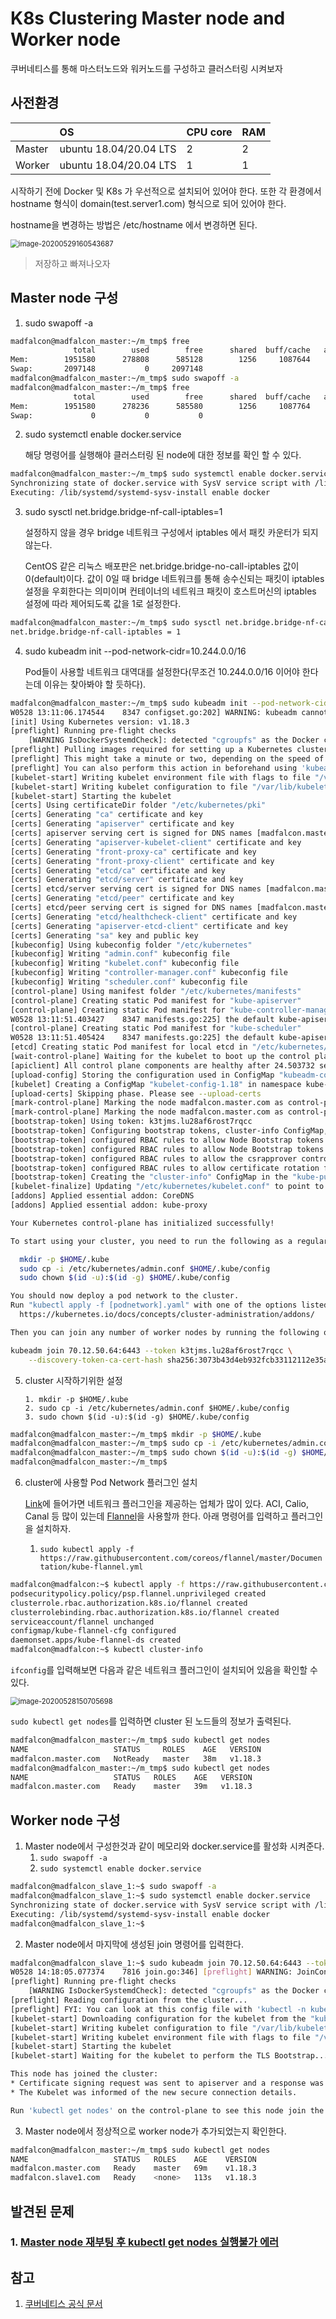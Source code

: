 # K8s Clustering Master node and Worker node

쿠버네티스를 통해 마스터노드와 워커노드를 구성하고 클러스터링 시켜보자



## 사전환경

|        | OS                     | CPU core | RAM  |
| ------ | :--------------------- | :------- | :--- |
| Master | ubuntu 18.04/20.04 LTS | 2        | 2    |
| Worker | ubuntu 18.04/20.04 LTS | 1        | 1    |

시작하기 전에 Docker 및 K8s 가 우선적으로 설치되어 있어야 한다. 또한 각 환경에서 hostname 형식이 domain(test.server1.com) 형식으로 되어 있어야 한다.

hostname을 변경하는 방법은 /etc/hostname 에서 변경하면 된다.

<img src="images/Kubernetes_clustering_master_worker/image-20200529160543687.png" alt="image-20200529160543687" style="zoom:80%;" />

> 저장하고 빠져나오자



## Master node 구성

1. sudo swapoff -a

```bash
madfalcon@madfalcon_master:~/m_tmp$ free
              total        used        free      shared  buff/cache   available
Mem:        1951580      278808      585128        1256     1087644     1511800
Swap:       2097148           0     2097148
madfalcon@madfalcon_master:~/m_tmp$ sudo swapoff -a
madfalcon@madfalcon_master:~/m_tmp$ free
              total        used        free      shared  buff/cache   available
Mem:        1951580      278236      585580        1256     1087764     1512388
Swap:             0           0           0
```

2. sudo systemctl enable docker.service

   해당 명령어를 실행해야 클러스터링 된 node에 대한 정보를 확인 할 수 있다.

```bash
madfalcon@madfalcon_master:~/m_tmp$ sudo systemctl enable docker.service
Synchronizing state of docker.service with SysV service script with /lib/systemd/systemd-sysv-install.
Executing: /lib/systemd/systemd-sysv-install enable docker
```

3. sudo sysctl net.bridge.bridge-nf-call-iptables=1

   설정하지 않을 경우 bridge 네트워크 구성에서 iptables 에서 패킷 카운터가 되지 않는다. 

   CentOS 같은 리눅스 배포판은 net.bridge.bridge-no-call-iptables 값이 0(default)이다. 값이 0일 때 bridge 네트워크를 통해 송수신되는 패킷이 iptables 설정을 우회한다는 의미이며 컨테이너의 네트워크 패킷이 호스트머신의 iptables 설정에 따라 제어되도록 값을 1로 설정한다.

```bash
madfalcon@madfalcon_master:~/m_tmp$ sudo sysctl net.bridge.bridge-nf-call-iptables=1
net.bridge.bridge-nf-call-iptables = 1
```

4. sudo kubeadm init --pod-network-cidr=10.244.0.0/16

   Pod들이 사용할 네트워크 대역대를 설정한다(무조건 10.244.0.0/16 이어야 한다는데 이유는 찾아봐야 할 듯하다).

```bash
madfalcon@madfalcon_master:~/m_tmp$ sudo kubeadm init --pod-network-cidr=10.244.0.0/16
W0528 13:11:06.174544    8347 configset.go:202] WARNING: kubeadm cannot validate component configs for API groups [kubelet.config.k8s.io kubeproxy.config.k8s.io]
[init] Using Kubernetes version: v1.18.3
[preflight] Running pre-flight checks
	[WARNING IsDockerSystemdCheck]: detected "cgroupfs" as the Docker cgroup driver. The recommended driver is "systemd". Please follow the guide at https://kubernetes.io/docs/setup/cri/
[preflight] Pulling images required for setting up a Kubernetes cluster
[preflight] This might take a minute or two, depending on the speed of your internet connection
[preflight] You can also perform this action in beforehand using 'kubeadm config images pull'
[kubelet-start] Writing kubelet environment file with flags to file "/var/lib/kubelet/kubeadm-flags.env"
[kubelet-start] Writing kubelet configuration to file "/var/lib/kubelet/config.yaml"
[kubelet-start] Starting the kubelet
[certs] Using certificateDir folder "/etc/kubernetes/pki"
[certs] Generating "ca" certificate and key
[certs] Generating "apiserver" certificate and key
[certs] apiserver serving cert is signed for DNS names [madfalcon.master.com kubernetes kubernetes.default kubernetes.default.svc kubernetes.default.svc.cluster.local] and IPs [10.96.0.1 70.12.50.64]
[certs] Generating "apiserver-kubelet-client" certificate and key
[certs] Generating "front-proxy-ca" certificate and key
[certs] Generating "front-proxy-client" certificate and key
[certs] Generating "etcd/ca" certificate and key
[certs] Generating "etcd/server" certificate and key
[certs] etcd/server serving cert is signed for DNS names [madfalcon.master.com localhost] and IPs [70.12.50.64 127.0.0.1 ::1]
[certs] Generating "etcd/peer" certificate and key
[certs] etcd/peer serving cert is signed for DNS names [madfalcon.master.com localhost] and IPs [70.12.50.64 127.0.0.1 ::1]
[certs] Generating "etcd/healthcheck-client" certificate and key
[certs] Generating "apiserver-etcd-client" certificate and key
[certs] Generating "sa" key and public key
[kubeconfig] Using kubeconfig folder "/etc/kubernetes"
[kubeconfig] Writing "admin.conf" kubeconfig file
[kubeconfig] Writing "kubelet.conf" kubeconfig file
[kubeconfig] Writing "controller-manager.conf" kubeconfig file
[kubeconfig] Writing "scheduler.conf" kubeconfig file
[control-plane] Using manifest folder "/etc/kubernetes/manifests"
[control-plane] Creating static Pod manifest for "kube-apiserver"
[control-plane] Creating static Pod manifest for "kube-controller-manager"
W0528 13:11:51.403427    8347 manifests.go:225] the default kube-apiserver authorization-mode is "Node,RBAC"; using "Node,RBAC"
[control-plane] Creating static Pod manifest for "kube-scheduler"
W0528 13:11:51.405424    8347 manifests.go:225] the default kube-apiserver authorization-mode is "Node,RBAC"; using "Node,RBAC"
[etcd] Creating static Pod manifest for local etcd in "/etc/kubernetes/manifests"
[wait-control-plane] Waiting for the kubelet to boot up the control plane as static Pods from directory "/etc/kubernetes/manifests". This can take up to 4m0s
[apiclient] All control plane components are healthy after 24.503732 seconds
[upload-config] Storing the configuration used in ConfigMap "kubeadm-config" in the "kube-system" Namespace
[kubelet] Creating a ConfigMap "kubelet-config-1.18" in namespace kube-system with the configuration for the kubelets in the cluster
[upload-certs] Skipping phase. Please see --upload-certs
[mark-control-plane] Marking the node madfalcon.master.com as control-plane by adding the label "node-role.kubernetes.io/master=''"
[mark-control-plane] Marking the node madfalcon.master.com as control-plane by adding the taints [node-role.kubernetes.io/master:NoSchedule]
[bootstrap-token] Using token: k3tjms.lu28af6rost7rqcc
[bootstrap-token] Configuring bootstrap tokens, cluster-info ConfigMap, RBAC Roles
[bootstrap-token] configured RBAC rules to allow Node Bootstrap tokens to get nodes
[bootstrap-token] configured RBAC rules to allow Node Bootstrap tokens to post CSRs in order for nodes to get long term certificate credentials
[bootstrap-token] configured RBAC rules to allow the csrapprover controller automatically approve CSRs from a Node Bootstrap Token
[bootstrap-token] configured RBAC rules to allow certificate rotation for all node client certificates in the cluster
[bootstrap-token] Creating the "cluster-info" ConfigMap in the "kube-public" namespace
[kubelet-finalize] Updating "/etc/kubernetes/kubelet.conf" to point to a rotatable kubelet client certificate and key
[addons] Applied essential addon: CoreDNS
[addons] Applied essential addon: kube-proxy

Your Kubernetes control-plane has initialized successfully!

To start using your cluster, you need to run the following as a regular user:

  mkdir -p $HOME/.kube
  sudo cp -i /etc/kubernetes/admin.conf $HOME/.kube/config
  sudo chown $(id -u):$(id -g) $HOME/.kube/config

You should now deploy a pod network to the cluster.
Run "kubectl apply -f [podnetwork].yaml" with one of the options listed at:
  https://kubernetes.io/docs/concepts/cluster-administration/addons/

Then you can join any number of worker nodes by running the following on each as root:

kubeadm join 70.12.50.64:6443 --token k3tjms.lu28af6rost7rqcc \
    --discovery-token-ca-cert-hash sha256:3073b43d4eb932fcb33112112e35a2dff15788880a58cc61134412c6b39fef45 

```

5. cluster 시작하기위한 설정

   ```
   1. mkdir -p $HOME/.kube
   2. sudo cp -i /etc/kubernetes/admin.conf $HOME/.kube/config
   3. sudo chown $(id -u):$(id -g) $HOME/.kube/config
   ```
```bash
madfalcon@madfalcon_master:~/m_tmp$ mkdir -p $HOME/.kube
madfalcon@madfalcon_master:~/m_tmp$ sudo cp -i /etc/kubernetes/admin.conf $HOME/.kube/config
madfalcon@madfalcon_master:~/m_tmp$ sudo chown $(id -u):$(id -g) $HOME/.kube/config
madfalcon@madfalcon_master:~/m_tmp$
```

6. cluster에 사용할 Pod Network 플러그인 설치

   [Link](https://kubernetes.io/docs/concepts/cluster-administration/addons/)에 들어가면 네트워크 플러그인을 제공하는 업체가 많이 있다. ACI, Calio, Canal 등 많이 있는데 [Flannel](https://github.com/coreos/flannel/blob/master/Documentation/kubernetes.md)을 사용할까 한다. 아래 명령어를 입력하고 플러그인을 설치하자.

   1. `sudo kubectl apply -f https://raw.githubusercontent.com/coreos/flannel/master/Documentation/kube-flannel.yml`


```bash
madfalcon@madfalcon:~$ kubectl apply -f https://raw.githubusercontent.com/coreos/flannel/master/Documentation/kube-flannel.yml
podsecuritypolicy.policy/psp.flannel.unprivileged created
clusterrole.rbac.authorization.k8s.io/flannel created
clusterrolebinding.rbac.authorization.k8s.io/flannel created
serviceaccount/flannel unchanged
configmap/kube-flannel-cfg configured
daemonset.apps/kube-flannel-ds created
madfalcon@madfalcon:~$ kubectl cluster-info
```

`ifconfig`를 입력해보면 다음과 같은 네트워크 플러그인이 설치되어 있음을 확인할 수 있다.

<img src="images/Kubernetes_clustering_master_worker/image-20200528150705698.png" alt="image-20200528150705698" style="zoom:80%;" />



`sudo kubectl get nodes`를 입력하면 cluster 된 노드들의 정보가 출력된다.

```bash
madfalcon@madfalcon_master:~/m_tmp$ sudo kubectl get nodes
NAME                   STATUS     ROLES    AGE   VERSION
madfalcon.master.com   NotReady   master   38m   v1.18.3
madfalcon@madfalcon_master:~/m_tmp$ sudo kubectl get nodes
NAME                   STATUS   ROLES    AGE   VERSION
madfalcon.master.com   Ready    master   39m   v1.18.3
```

##  Worker node 구성

1. Master node에서 구성한것과 같이 메모리와 docker.service를 활성화 시켜준다.
   1. `sudo swapoff -a`
   2. `sudo systemctl enable docker.service`

```bash
madfalcon@madfalcon_slave_1:~$ sudo swapoff -a
madfalcon@madfalcon_slave_1:~$ sudo systemctl enable docker.service
Synchronizing state of docker.service with SysV service script with /lib/systemd/systemd-sysv-install.
Executing: /lib/systemd/systemd-sysv-install enable docker
madfalcon@madfalcon_slave_1:~$
```

2. Master node에서 마지막에 생성된 join 명령어를 입력한다.

```bash
madfalcon@madfalcon_slave_1:~$ sudo kubeadm join 70.12.50.64:6443 --token k3tjms.lu28af6rost7rqcc     --discovery-token-ca-cert-hash sha256:3073b43d4eb932fcb33112112e35a2dff15788880a58cc61134412c6b39fef45
W0528 14:18:05.077374    7816 join.go:346] [preflight] WARNING: JoinControlPane.controlPlane settings will be ignored when control-plane flag is not set.
[preflight] Running pre-flight checks
	[WARNING IsDockerSystemdCheck]: detected "cgroupfs" as the Docker cgroup driver. The recommended driver is "systemd". Please follow the guide at https://kubernetes.io/docs/setup/cri/
[preflight] Reading configuration from the cluster...
[preflight] FYI: You can look at this config file with 'kubectl -n kube-system get cm kubeadm-config -oyaml'
[kubelet-start] Downloading configuration for the kubelet from the "kubelet-config-1.18" ConfigMap in the kube-system namespace
[kubelet-start] Writing kubelet configuration to file "/var/lib/kubelet/config.yaml"
[kubelet-start] Writing kubelet environment file with flags to file "/var/lib/kubelet/kubeadm-flags.env"
[kubelet-start] Starting the kubelet
[kubelet-start] Waiting for the kubelet to perform the TLS Bootstrap...

This node has joined the cluster:
* Certificate signing request was sent to apiserver and a response was received.
* The Kubelet was informed of the new secure connection details.

Run 'kubectl get nodes' on the control-plane to see this node join the cluster.

```

3. Master node에서 정상적으로 worker node가 추가되었는지 확인한다.

```bash
madfalcon@madfalcon_master:~/m_tmp$ sudo kubectl get nodes
NAME                   STATUS   ROLES    AGE    VERSION
madfalcon.master.com   Ready    master   69m    v1.18.3
madfalcon.slave1.com   Ready    <none>   113s   v1.18.3
```





## 발견된 문제

### 1. [Master node 재부팅 후 kubectl get nodes 실행불가 에러](https://discuss.kubernetes.io/t/the-connection-to-the-server-host-6443-was-refused-did-you-specify-the-right-host-or-port/552/28) 



## 참고

1. [쿠버네티스 공식 문서](https://kubernetes.io/docs/setup/production-environment/tools/kubeadm/create-cluster-kubeadm/)